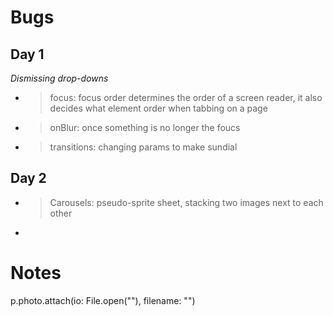 # Bugs

## Day 1
*Dismissing drop-downs*
* >focus: focus order determines the order of a screen reader, it also decides what element order when tabbing on a page
* >onBlur: once something is no longer the foucs
* >transitions: changing params to make sundial

## Day 2
* >Carousels: pseudo-sprite sheet, stacking two images next to each other
* >


# Notes

p.photo.attach(io: File.open("<filepath>"), filename: "<filename>")